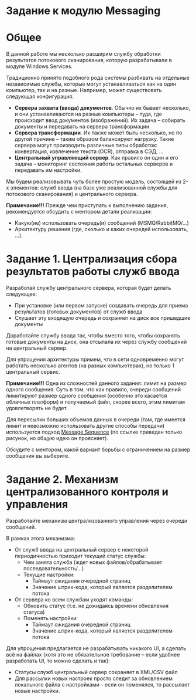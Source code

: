 # Задание к модулю Messaging

# Общее

В данной работе мы несколько расширим службу обработки результатов потокового сканирования, которую разрабатывали в модуле Windows Services.

Традиционно принято подобного рода системы разбивать на отдельные независимые службы, которые могут устанавливаться как на один компьютер, так и на разные. Например, может существовать следующая конфигурация:

- **Сервера захвата (ввода) документов**. Обычно их бывает несколько, и они устанавливаются на разные компьютеры – туда, где происходит ввод документов (изображений). Их задача – собирать документы и передавать на сервера трансформации
- **Сервера трансформации**. Их также может быть несколько, но по другой причине – таким образом балансируют нагрузку. Такие сервера могут производить различные типы обработок: конвертация, извлечение текста (OCR), отправка в СЭД, …
- **Центральный управляющий сервер**. Как правило он один и его задача – мониторинг состояния работы остальных серверов и передавать им настройки.

Мы будем реализовывать чуть более простую модель, состоящей из 2-х элементов: служб ввода (на базе уже реализованной службы для потокового сканирования) и центрального сервера.

**Примечание!!!** Прежде чем приступать к выполнению задания, рекомендуется обсудить с ментором детали реализации:

- Какую(ие) использовать очередь(и) сообщений (MSMQ/RabbitMQ/…)
- Архитектуру решения (где, сколько и каких очередей использовать, …).

# Задание 1. Централизация сбора результатов работы служб ввода

Разработай службу центрального сервера, которая будет делать следующее:

- При установке (или первом запуске) создавать очередь для приема результатов (готовых документов) от служб ввода
- Слушает эту входящую очередь и сохраняет на диск все пришедшие документы

Доработайте службу ввода так, чтобы вместо того, чтобы сохранять готовые документы на диск, она отсылала их через службу сообщений на центральный сервер.

Для упрощения архитектуры примем, что в сети одновременно могут работать несколько агентов (на разных компьютерах), но только 1 центральный сервис.

**Примечание!!!** Одна из сложностей данного задания: лимит на размер одного сообщения. Суть в том, что как правило, очереди сообщений лимитируют размер одного сообщения (особенно это касается облачных платформ) и получаемый файл, скорее всего, этим лимитам удовлетворять не будет.

Для пересылки больших объемов данных в очереди (там, где имеется лимит и невозможно использовать другие способы передачи) используется подход [Message Sequence](http://www.enterpriseintegrationpatterns.com/patterns/messaging/MessageSequence.html) (по ссылке приведен только рисунок, но общую идею он проясняет).

Обсудите с ментором, какой вариант борьбы с ограничением на размер сообщения вы выберите.

# Задание 2. Механизм централизованного контроля и управления

Разработайте механизм централизованного управления через очереди сообщений.

В рамках этого механизма:

- От служб ввода на центральный сервер с некоторой периодичностью приходит текущий статус службы:
  - Чем занята служба (ждет новых файлов/обрабатывает последовательность/…)
  - Текущие настройки:
    - Таймаут ожидания очередной страниц
    - Значение штрих-кода, который является разделителем потока
- От сервера ко всем службам уходят команды:
  - Обновить статус (т.е. не дожидаясь времени обновления статуса)
  - Поменять настройки:
    - Таймаут ожидания очередной страниц
    - Значение штрих-кода, который является разделителем потока

Для упрощения предлагается не разрабатывать никакого UI, а сделать всё на файлах (хотя это не обязательное требование – если удобнее разработать UI, то можно сделать и так):

- Статусы служб центральный сервер сохраняет в XML/CSV файл
- Для рассылки новых настроек просто следит за обновлением локального файла с настройками – если он поменялся, то рассылает новые настройки.